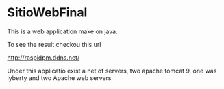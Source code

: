 # SitioWebFinal

This is a web application make on java.

To see the result checkou this url

http://raspidpm.ddns.net/


Under this applicatio exist a net of servers, two apache tomcat 9, one was lyberty and two Apache web servers
